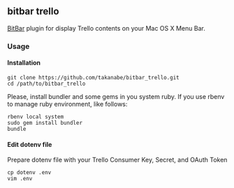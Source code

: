 ## bitbar trello
[BitBar](https://github.com/matryer/bitbar) plugin for display Trello contents on your Mac OS X Menu Bar.


### Usage
#### Installation
```
git clone https://github.com/takanabe/bitbar_trello.git
cd /path/to/bitbar_trello
```

Please, install bundler and some gems in you system ruby. If you use rbenv to manage ruby environment, like follows:

```
rbenv local system
sudo gem install bundler
bundle
```

#### Edit dotenv file
Prepare dotenv file with your Trello Consumer Key, Secret, and OAuth Token

```
cp dotenv .env
vim .env
```


